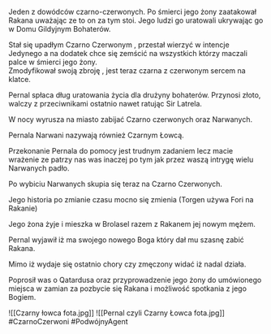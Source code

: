 Jeden z dowódców czarno-czerwonych. Po śmierci jego żony zaatakował Rakana uważając ze to on za tym stoi. Jego ludzi go uratowali ukrywając go w Domu Gildyjnym Bohaterów.

Stał się upadłym Czarno Czerwonym , przestał wierzyć w intencje Jedynego a na dodatek chce się zemścić na wszystkich którzy maczali palce w śmierci jego żony.  
Zmodyfikował swoją zbroję , jest teraz czarna z czerwonym sercem na klatce.

Pernal spłaca dług uratowania życia dla drużyny bohaterów. Przynosi złoto, walczy z przeciwnikami ostatnio nawet ratując Sir Latrela.

W nocy wyrusza na miasto zabijać Czarno czerwonych oraz Narwanych.

Pernala Narwani nazywają również Czarnym Łowcą.

Przekonanie Pernala do pomocy jest trudnym zadaniem lecz macie wrażenie ze patrzy nas was inaczej po tym jak przez waszą intrygę wielu Narwanych padło.

Po wybiciu Narwanych skupia się teraz na Czarno Czerwonych.

Jego historia po zmianie czasu mocno się zmienia (Torgen używa Fori na Rakanie)

Jego żona żyje i mieszka w Brolasel razem z Rakanem jej nowym mężem.

Pernal wyjawił iż ma swojego nowego Boga który dał mu szasnę zabić Rakana.

Mimo iż wydaje się ostatnio chory czy zmęczony widać iż nadal działa.

Poprosił was o Qatardusa oraz przyprowadzenie jego żony do umówionego miejsca w zamian za pozbycie się Rakana i możliwość spotkania z jego Bogiem.

![[Czarny łowca fota.jpg]]
![[Pernal czyli Czarny Łowca fota.jpg]]
#CzarnoCzerwoni #PodwójnyAgent
